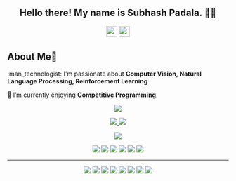 

<!--
### Hi there 👋
**SubhashPadala/SubhashPadala** is a ✨ _special_ ✨ repository because its `README.md` (this file) appears on your GitHub profile.
Here are some ideas to get you started:
-->


<h2 align="center">Hello there! My name is Subhash Padala. 👋🤓</h2>
<p align="center"><a href="https://twitter.com/SubhashPadala2"><img src="https://img.shields.io/badge/twitter-%231DA1F2.svg?&style=for-the-badge&logo=twitter&logoColor=white" height=25></a> <a href="https://www.linkedin.com/in/subhash-padala-7703111a8/"><img src="https://img.shields.io/badge/linkedin-%230077B5.svg?&style=for-the-badge&logo=linkedin&logoColor=white" height=25></a>
</p>
<h2 align="left">About Me👼️</h2>
<p align="left">:man_technologist: I'm passionate about <b>Computer Vision, Natural Language Processing, Reinforcement Learning</b>.</p>
<p align="left">🌱 I’m currently enjoying <b>Competitive Programming</b>.</p>
<p align=center>  
  <img align=center src="https://github-readme-stats.vercel.app/api?username=SubhashPadala&show_icons=true&theme=radical">
</p>
<!--
<p align="center">
 <img  width="400" height="300" src="https://camo.githubusercontent.com/992babdffd8c74a1502de375fbdf7e4d54773242/68747470733a2f2f6d656469612e67697068792e636f6d2f6d656469612f53576f536b4e36447854737a71494b4571762f67697068792e676966">
</p>
-->



<p align=center>
  <a href="https://github.com/SubhashPadala">
    <img src="https://badges.pufler.dev/visits/SubhashPadala/SubhashPadala?style=flat-square&color=black&logo=github">
  </a>
  <a href="https://github.com/SubhashPadala?tab=repositories">
    <img src="https://badges.pufler.dev/repos/SubhashPadala?style=flat-square&color=black&logo=github">
  </a>
</p>
<p align="center">
<a href="https://github.com/SubhashPadala"><img src="https://img.shields.io/github/followers/SubhashPadala?style=social"></a>
</p>
<p align="center">
<img src="https://img.shields.io/badge/Robotics-brown"> <img src="https://img.shields.io/badge/Machine Learning-green"> <img src="https://img.shields.io/badge/Deep Learning-red"> <img src="https://img.shields.io/badge/Computer Vision-magenta"> <img src="https://img.shields.io/badge/Natural Language Processing-yellow"> <img src="https://img.shields.io/badge/Reinforcement Learning-blue"> 
</p>
<hr>
<p align="center">
<img src="https://img.shields.io/badge/TensorFlow%20-%23FF6F00.svg?&style=for-the-badge&logo=TensorFlow&logoColor=white" /> <img src="https://img.shields.io/badge/Keras%20-%23D00000.svg?&style=for-the-badge&logo=Keras&logoColor=white"/> <img src="https://img.shields.io/badge/pytorch%20-%23323330.svg?&style=for-the-badge&logo=pytorch&logoColor=orange"/> <img src="https://img.shields.io/badge/html5%20-%23E34F26.svg?&style=for-the-badge&logo=html5&logoColor=white"/> <img src="https://img.shields.io/badge/python%20-%2314354C.svg?&style=for-the-badge&logo=python&logoColor=white"/> <img src="https://img.shields.io/badge/c++%20-%2300599C.svg?&style=for-the-badge&logo=c%2B%2B&ogoColor=white"/> <img src="https://img.shields.io/badge/c%20-%2300599C.svg?&style=for-the-badge&logo=c&ogoColor=gray"/> <img src="https://img.shields.io/badge/git%20-%23F05033.svg?&style=for-the-badge&logo=git&logoColor=white"/> 
</p>
<!--
<p align=center>  
  <img align=center src="https://github-readme-stats.vercel.app/api?username=SubhashPadala&show_icons=true&theme=radical">
</p>

- 🔭 I’m currently working on ...
- 🌱 I’m currently learning ...
- 👯 I’m looking to collaborate on ...
- 🤔 I’m looking for help with ...
- 💬 Ask me about ...
- 📫 How to reach me: ...
- 😄 Pronouns: ...
- ⚡ Fun fact: ...
-->
